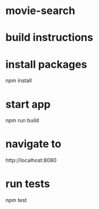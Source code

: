 # movie-search

# build instructions
# install packages
npm install
# start app
npm run build
# navigate to
http://localhost:8080
# run tests
npm test
